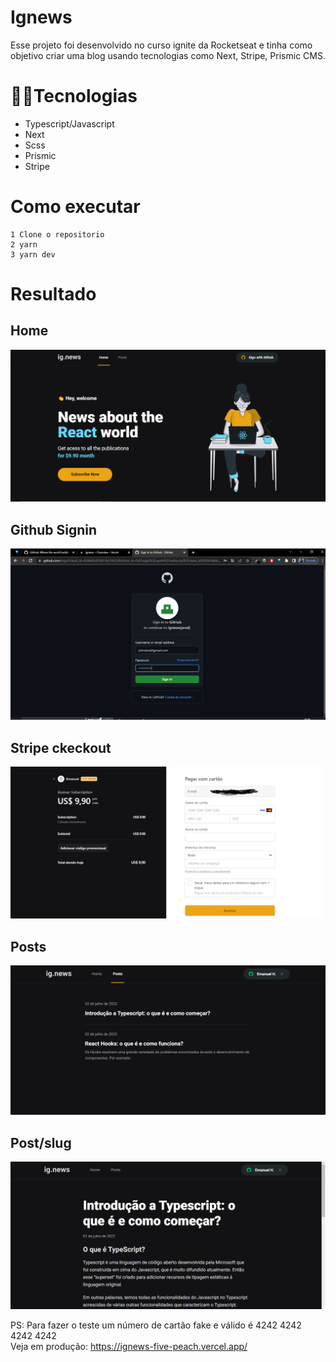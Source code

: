 # Ignews
Esse projeto foi desenvolvido no curso ignite da Rocketseat e tinha como objetivo criar uma blog usando tecnologias como Next, Stripe, Prismic CMS.

# 👩‍💻Tecnologias 
- Typescript/Javascript
- Next
- Scss
- Prismic 
- Stripe

# Como executar

    1 Clone o repositorio
    2 yarn
    3 yarn dev

# Resultado 

## Home
![imagem-site](./public/images/readme/home.PNG)

## Github Signin
![imagem-site](./public/images/readme/githubsignin.PNG)

## Stripe ckeckout
![imagem-site](./public/images/readme/stripe.PNG)

## Posts
![imagem-site](./public/images/readme/postsindex.PNG)

## Post/slug
![imagem-site](./public/images/readme/postslug.PNG)

PS: Para fazer o teste um número de cartão fake e válido é 4242 4242 4242 4242 <br>
Veja em produção:  https://ignews-five-peach.vercel.app/
